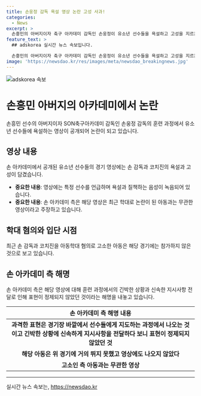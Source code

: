 ```yaml
---
title: 손웅정 감독 욕설 영상 논란 고성 사과!
categories:
  - News
excerpt: >
  손흥민의 아버지이자 축구 아카데미 감독인 손웅정이 유소년 선수들을 욕설하고 고성을 지르는 영상이 공개돼 논란이 일고 있다. 해당 영상에는 훈련 과정에서 욕설과 질책이 담겨 있으며, 이에 대해 손 아카데미 측은 실전에서의 승부압력으로 과격한 표현이 나온 것이며, 학대의 의도는 없었다고 주장했다. 고소를 당한 아동이 해당 영상과는 무관하다고 강조하기도 했다.
feature_text: >
  ## adskorea 실시간 뉴스 속보입니다.

  손흥민의 아버지이자 축구 아카데미 감독인 손웅정이 유소년 선수들을 욕설하고 고성을 지르는 영상이 공개돼 논란이 일고 있다. 해당 영상에는 훈련 과정에서 욕설과 질책이 담겨 있으며, 이에 대해 손 아카데미 측은 실전에서의 승부압력으로 과격한 표현이 나온 것이며, 학대의 의도는 없었다고 주장했다. 고소를 당한 아동이 해당 영상과는 무관하다고 강조하기도 했다.
image: 'https://newsdao.kr/res/images/meta/newsdao_breakingnews.jpg'
---
```


<p><img src="https://newsdao.kr/res/images/meta/newsdao_breakingnews.jpg" alt="adskorea 속보" /></p>

<h1 data-ke-size="size26"><b>손흥민 아버지의 아카데미에서 논란</b></h1>

<p data-ke-size="size16">손흥민 선수의 아버지이자 SON축구아카데미 감독인 손웅정 감독의 훈련 과정에서 유소년 선수들에 욕설하는 영상이 공개되어 논란이 되고 있습니다.</p>

<h2 data-ke-size="size24">영상 내용</h2>

<p data-ke-size="size16">손 아카데미에서 공개된 유소년 선수들의 경기 영상에는 손 감독과 코치진의 욕설과 고성이 담겼습니다.</p>

<ul>
<li><b>중요한 내용</b>: 영상에는 특정 선수를 언급하며 욕설과 질책하는 음성이 녹음되어 있습니다.</li>
<li><b>중요한 내용</b>: 손 아카데미 측은 해당 영상은 최근 학대로 논란이 된 아동과는 무관한 영상이라고 주장하고 있습니다.</li>
</ul>

<h2 data-ke-size="size24">학대 혐의와 입단 시점</h2>

<p data-ke-size="size16">최근 손 감독과 코치진을 아동학대 혐의로 고소한 아동은 해당 경기에는 참가하지 않은 것으로 보고 있습니다.</p>

<h2 data-ke-size="size24">손 아카데미 측 해명</h2>

<p data-ke-size="size16">손 아카데미 측은 해당 영상에 대해 훈련 과정에서의 긴박한 상황과 신속한 지시사항 전달로 인해 표현이 정제되지 않았던 것이라는 해명을 내놓고 있습니다.</p>

<table>
<thead>
<tr>
<th style="text-align: center;">손 아카데미 측 해명 내용</th>
</tr>
</thead>
<tbody>
<tr>
<td style="text-align: center; height: 17px;"><b>과격한 표현은 경기장 바깥에서 선수들에게 지도하는 과정에서 나오는 것이고 긴박한 상황에 신속하게 지시사항을 전달하다 보니 표현이 정제되지 않았던 것</b></td>
</tr>
<tr>
<td style="text-align: center;"><b>해당 아동은 위 경기에 거의 뛰지 못했고 영상에도 나오지 않았다</b></td>
</tr>
<tr>
<td style="text-align: center;"><b>고소인 측 아동과는 무관한 영상</b></td>
</tr>
</tbody>
</table>

<hr data-ke-size="size16">
실시간 뉴스 속보는, <a href="https://newsdao.kr" rel="dofollow">https://newsdao.kr</a>


